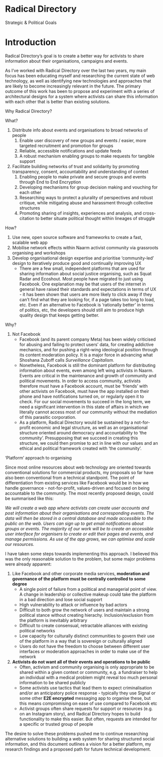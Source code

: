 # Radical Directory

Strategic & Political Goals

# Introduction

Radical Directory’s goal is to create a better way for activists to share
information about their organisations, campaigns and events.

As I’ve worked with Radical Directory over the last two years, my main focus has
been educating myself and researching the current state of web technology, as
well as identifying new technologies and approaches that are likely to become
increasingly relevant in the future. The primary outcome of this work has been
to propose and experiment with a series of architectural designs for a system
where activists can share this information with each other that is better than
existing solutions.

Why Radical Directory?

What?

1. Distribute info about events and organisations to broad networks of people
   1. Enable user discovery of new groups and events / easier, more targeted
      recruitment and promotion for groups
   2. Reliable, accessible notifications and update feeds
   3. A robust mechanism enabling groups to make requests for tangible support
2. Facilitate building networks of trust and solidarity by promoting
   transparency, consent, accountability and understanding of context
   1. Enabling people to make private and secure groups and events through End
      to End Encryption
   2. Developing mechanisms for group decision making and vouching for each
      other
   3. Researching ways to protect a plurality of perspectives and robust
      critique, while mitigating abuse and harassment through collective
      structures
   4. Promoting sharing of insights, experiences and analysis, and
      cross-citation to better situate political thought within lineages of
      struggle

How?

1. Use new, open source software and frameworks to create a fast, scalable web
   app
2. Mobilise network effects within Naarm activist community via grassroots
   organising and workshops
3. Develop organisational design expertise and prioritise ‘community-led’ design
   to iteratively produce good and continually improving UX
   - There are a few small, independent platforms that are used for sharing
     information about social justice organising, such as Squat Radar and
     Ecoshout. Most people have migrated to just using Facebook. One explanation
     may be that users of the internet in general have raised their standards
     and expectations in terms of UX - it has been shown that users are more
     likely to click away if they can’t find what they are looking for, if a
     page takes too long to load, etc. Even if an alternative to Facebook is
     ‘rationally better’ in terms of politics, etc, the developers should still
     aim to produce high quality design that keeps getting better.

Why?

1. Not Facebook
   - Facebook (and its parent company Meta) has been widely criticised for
     abusing and failing to protect users’ data, for creating addictive
     mechanics, and for pushing a right-wing ideological position through its
     content moderation policy. It is a major force in advancing what Shoshana
     Zuboff calls _Surveillance Capitalism._
   - Nonetheless, Facebook is still the dominant platform for distributing
     information about events, even among left wing activists in Naarm. Events
     are critical in the maintenance and growth of community and political
     movements. In order to access community, activists therefore must have a
     Facebook account, must be ‘friends’ with other activists on Facebook, must
     have the app installed on their phone and have notifications turned on, or
     regularly open it to check. For our social movements to succeed in the long
     term, we need a significant intervention in this state of affairs in which
     we literally cannot access most of our community without the mediation of
     this parasitic corporation.
   - As a platform, Radical Directory would be sustained by a not-for-profit
     economic and legal structure, as well as an organisational structure
     oriented around democracy and accountability to ‘the community’.
     Presupposing that we succeed in creating this structure, we could then
     promise to act in line with our values and an ethical and political
     framework created with ‘the community’.

‘Platform’ approach to organising

Since most online resources about web technology are oriented towards
conventional solutions for commercial products, my proposals so far have also
been conventional from a technical standpoint. The point of differentiation from
existing services like Facebook would be in how we handle governance -
not-for-profit, values-driven and focused on being accountable to the community.
The most recently proposed design, could be summarised like this:

_We will create a web app where activists can create user accounts and post
information about their organisations and corresponding events. The data will
then be stored in a central database and made accessible to the public on the
web. Users can sign up to get email notifications about groups or events. The
majority of our work will be to create an accessible user interface for
organisers to create or edit their pages and events, and manage permissions. As
use of the app grows, we can optimise and scale our resources._

I have taken some steps towards implementing this approach. I believed this was
the only reasonable solution to the problem, but some major problems were
already apparent:

1. Like Facebook and other corporate media services, **moderation and governance
   of the platform must be centrally controlled to some degree**
   - A single point of failure from a political and managerial point of view. A
     change in leadership or collective makeup could take the platform in a bad
     direction and lose social support
   - High vulnerability to attack or influence by bad actors
   - Difficult to both grow the network of users and maintain a strong political
     stance without creating hierachy. Inclusion/exclusion from the platform is
     inevitably arbitrary
   - Difficult to create consensual, retractable alliances with existing
     political networks
   - Low capacity for culturally distinct communities to govern their use of the
     platform in a way that is sovereign or culturally aligned
   - Users do not have the freedom to choose between different user interfaces
     or moderation approaches in order to make use of the network
2. **Activists do not want all of their events and operations to be public**
   - Often, activism and community organising is only appropriate to be shared
     within a given context or community, e.g. a fundraiser to help an
     individual with a medical problem might reveal too much personal
     information to be shared publicly
   - Some activists use tactics that lead them to expect criminalisation and/or
     an anticipatory police response - typically they use Signal or some other
     **E2E encrypted** messaging app to organise these, but this means
     compromising on ease of use compared to Facebook etc
   - Activist groups often share requests for support or resources (e.g. on an
     Instagram story), and Radical Directory hopes to build functionality to
     make this easier. But often, requests are intended for a specific or
     trusted group of people

The desire to solve these problems pushed me to continue researching alternative
solutions to building a web system for sharing structured social information,
and this document outlines a vision for a better platform, my research findings
and a proposed path for future technical development.
